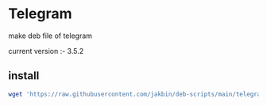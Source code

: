 # Telegram

make deb file of telegram

current version :- 3.5.2

## install

```sh
wget 'https://raw.githubusercontent.com/jakbin/deb-scripts/main/telegram/telegramDeb.sh' | sh
```